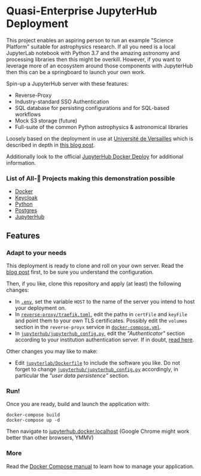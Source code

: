 # Quasi-Enterprise JupyterHub Deployment

This project enables an aspiring person to run an example "Science Platform" suitable for astrophysics research.
If all you need is a local JupyterLab notebook with Python 3.7 and the amazing astronomy and processing libraries then this might be overkill.
However, if you want to leverage more of an ecosystem around those components with JupyterHub then this can be a springboard to launch your own work.

Spin-up a JupyterHub server with these features:
* Reverse-Proxy
* Industry-standard SSO Authentication
* SQL database for persisting configurations and for SQL-based workflows
* Mock S3 storage (future)
* Full-suite of the common Python astrophysics & astronomical libraries

Loosely based on the deployment in use at [Université de
Versailles](https://jupyter.ens.uvsq.fr/) which is described in depth in [this blog
post](https://opendreamkit.org/2018/10/17/jupyterhub-docker/).

Additionally look to the official [JupyterHub Docker Deploy](https://github.com/jupyterhub/jupyterhub-deploy-docker) for additional information.

### List of All-🌟 Projects making this demonstration possible
* [Docker]()
* [Keycloak]()
* [Python]()
* [Postgres]()
* [JupyterHub](https://jupyter.org/hub)


## Features


### Adapt to your needs

This deployment is ready to clone and roll on your own server. Read
the [blog
post](https://opendreamkit.org/2018/10/17/jupyterhub-docker/) first,
to be sure you understand the configuration.

Then, if you like, clone this repository and apply (at least) the
following changes:

- In [`.env`](.env), set the variable `HOST` to the name of the server you
  intend to host your deployment on.
- In [`reverse-proxy/traefik.toml`](reverse-proxy/traefik.toml), edit
  the paths in `certFile` and `keyFile` and point them to your own TLS
  certificates. Possibly edit the `volumes` section in the
  `reverse-proyx` service in
  [`docker-compose.yml`](docker-compose.yml).
- In
  [`jupyterhub/jupyterhub_config.py`](jupyterhub/jupyterhub_config.py),
  edit the *"Authenticator"* section according to your institution
  authentication server.  If in doubt, [read
  here](https://jupyterhub.readthedocs.io/en/stable/getting-started/authenticators-users-basics.html).

Other changes you may like to make:

- Edit [`jupyterlab/Dockerfile`](jupyterlab/Dockerfile) to include the
  software you like. Do not forget to change
  [`jupyterhub/jupyterhub_config.py`](jupyterhub/jupyterhub_config.py)
  accordingly, in particular the *"user data persistence"* section.

### Run!

Once you are ready, build and launch the application with:

```
docker-compose build
docker-compose up -d
```
Then navigate to [jupyterhub.docker.localhost](http://jupyterhub.docker.localhost/)
(Google Chrome might work better than other browsers, YMMV)

### More

Read the [Docker Compose manual](https://docs.docker.com/compose/) to
learn how to manage your application.
